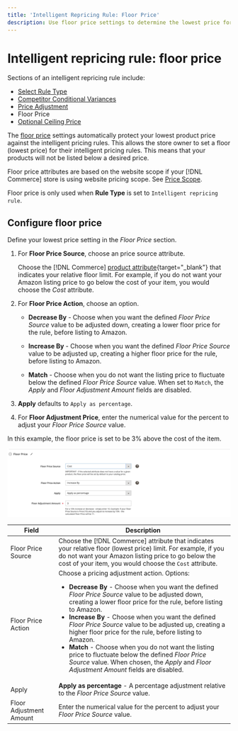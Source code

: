 ```yaml
---
title: 'Intelligent Repricing Rule: Floor Price'
description: Use floor price settings to determine the lowest price for an intelligent pricing rule to manage your Amazon listings.
---
```


# Intelligent repricing rule: floor price

Sections of an intelligent repricing rule include:

- [Select Rule Type](./intelligent-repricing-rules.md)
- [Competitor Conditional Variances](./competitor-conditional-variances.md)
- [Price Adjustment](./price-adjustment.md)
- Floor Price
- [Optional Ceiling Price](./optional-ceiling-price.md)

The [floor price](./floor-price.md) settings automatically protect your lowest product price against the intelligent pricing rules. This allows the store owner to set a floor (lowest price) for their intelligent pricing rules. This means that your products will not be listed below a desired price.

Floor price attributes are based on the website scope if your [!DNL Commerce] store is using website pricing scope. See [Price Scope](./price-scope.md).

Floor price is only used when **Rule Type** is set to `Intelligent repricing rule`.

## Configure floor price

Define your lowest price setting in the _Floor Price_ section.

1. For **Floor Price Source**, choose an price source attribute.

   Choose the [!DNL Commerce] [product attribute](https://docs.magento.com/user-guide/catalog/product-attributes.html){target="_blank"} that indicates your relative floor limit. For example, if you do not want your Amazon listing price to go below the cost of your item, you would choose the *Cost* attribute.

1. For **Floor Price Action**, choose an option.

   - **Decrease By** - Choose when you want the defined _Floor Price Source_ value to be adjusted down, creating a lower floor price for the rule, before listing to Amazon.

   - **Increase By** - Choose when you want the defined _Floor Price Source_ value to be adjusted up, creating a higher floor price for the rule, before listing to Amazon.

   - **Match** - Choose when you do not want the listing price to fluctuate below the defined _Floor Price Source_ value. When set to `Match`, the _Apply_ and _Floor Adjustment Amount_ fields are disabled.

1. **Apply** defaults to `Apply as percentage`.

1. For **Floor Adjustment Price**, enter the numerical value for the percent to adjust your _Floor Price Source_ value.

In this example, the floor price is set to be 3% above the cost of the item.

![Intelligent repricing rule example - floor price](assets/ob-intelligent-pricde-rule-floor-price.png)

|Field|Description|
|--- |--- |
|Floor Price Source|Choose the [!DNL Commerce] attribute that indicates your relative floor (lowest price) limit. For example, if you do not want your Amazon listing price to go below the cost of your item, you would choose the `Cost` attribute. |
|Floor Price Action|Choose a pricing adjustment action. Options:<ul><li>**Decrease By** - Choose when you want the defined _Floor Price Source_ value to be adjusted down, creating a lower floor price for the rule, before listing to Amazon.</li><li>**Increase By** - Choose when you want the defined _Floor Price Source_ value to be adjusted up, creating a higher floor price for the rule, before listing to Amazon.</li><li>**Match** - Choose when you do not want the listing price to fluctuate below the defined _Floor Price Source_ value. When chosen, the _Apply_ and _Floor Adjustment Amount_ fields are disabled.</li></ul> |
|Apply|**Apply as percentage** - A percentage adjustment relative to the _Floor Price Source_ value. |
|Floor Adjustment Amount |Enter the numerical value for the percent to adjust your _Floor Price Source_ value. |
